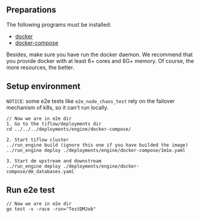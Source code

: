 ## Preparations

The following programs must be installed:

* [docker](https://docs.docker.com/get-docker/)
* [docker-compose](https://docs.docker.com/compose/install/)

Besides, make sure you have run the docker daemon. We recommend that you provide docker with at least 6+ cores and 8G+ memory. Of course, the more resources, the better.

## Setup environment 
`NOTICE`: some e2e tests like `e2e_node_chaos_test` rely on the failover mechanism of k8s, so it can't run locally.
```
// Now we are in e2e dir
1. Go to the tiflow/deployments dir
cd ../../../deployments/engine/docker-compose/

2. Start tiflow cluster
../run_engine build (ignore this one if you have builded the image)
../run_engine deploy ./deployments/engine/docker-compose/1m1e.yaml

3. Start dm upstream and downstream
../run_engine deploy ./deployments/engine/docker-compose/dm_databases.yaml
```

## Run e2e test
```
// Now we are in e2e dir
go test -v -race -run="TestDMJob"
```

